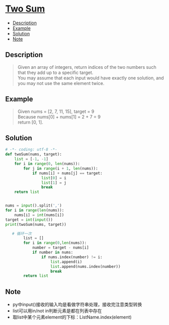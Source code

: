 # [Two Sum](https://leetcode.com/problems/two-sum/description/)

<!-- GFM-TOC -->
* <a href="#Description">Description</a>
* <a href="#Example">Example</a>
* <a href="#Solution">Solution</a>
* <a href="#Note">Note</a>
<!-- GFM-TOC -->


## <a name="Description">Description</a>
>Given an array of integers, return indices of the two numbers such that they add up to a specific target.</br>
You may assume that each input would have exactly one solution, and you may not use the same element twice.</br>

## <a name="Example">Example</a>
>Given nums = [2, 7, 11, 15], target = 9</br>
Because nums[0] + nums[1] = 2 + 7 = 9</br>
return [0, 1].</br>

## <a name="Solution">Solution</a>
```python
# -*- coding: utf-8 -*-
def twoSum(nums, target):
    list = [-1, -1]
    for i in range(0, len(nums)):
        for j in range(i + 1, len(nums)):
            if nums[i] + nums[j] == target:
                list[0] = i
                list[1] = j
                break
    return list


nums = input().split(',')
for i in range(len(nums)):
    nums[i] = int(nums[i])
target = int(input())
print(twoSum(nums, target))

   # 循环一次
        list = []
        for i in range(0,len(nums)):
            number = target - nums[i]
            if number in nums:
                if nums.index(number) != i:
                    list.append(i)
                    list.append(nums.index(number))
                    break
        return list
```
## <a name="Note">Note</a>
* py中input()接收的输入均是看做字符串处理，接收完注意类型转换</br>
* list可以用in/not in判断元素是都在列表中存在
* 取list中某个元素element的下标：ListName.index(element)






